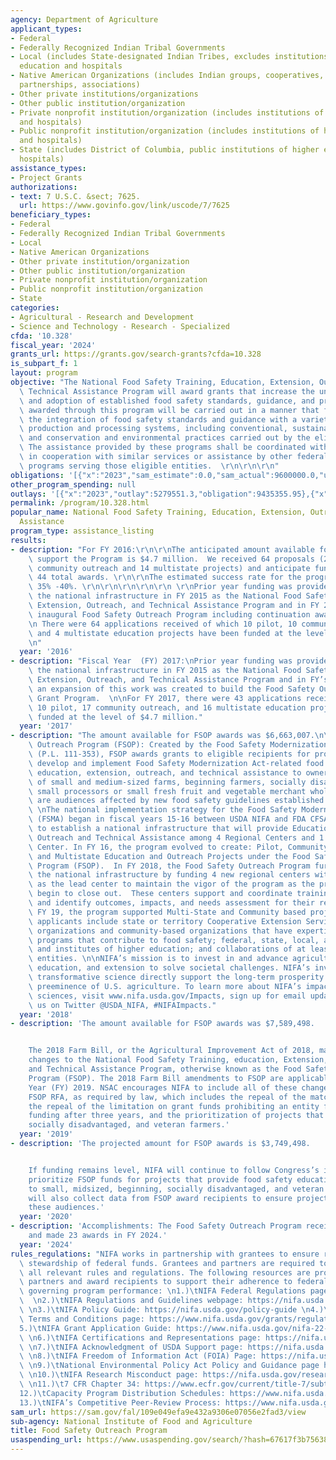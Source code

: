 ```yaml
---
agency: Department of Agriculture
applicant_types:
- Federal
- Federally Recognized Indian Tribal Governments
- Local (includes State-designated Indian Tribes, excludes institutions of higher
  education and hospitals
- Native American Organizations (includes Indian groups, cooperatives, corporations,
  partnerships, associations)
- Other private institutions/organizations
- Other public institution/organization
- Private nonprofit institution/organization (includes institutions of higher education
  and hospitals)
- Public nonprofit institution/organization (includes institutions of higher education
  and hospitals)
- State (includes District of Columbia, public institutions of higher education and
  hospitals)
assistance_types:
- Project Grants
authorizations:
- text: 7 U.S.C. &sect; 7625.
  url: https://www.govinfo.gov/link/uscode/7/7625
beneficiary_types:
- Federal
- Federally Recognized Indian Tribal Governments
- Local
- Native American Organizations
- Other private institution/organization
- Other public institution/organization
- Private nonprofit institution/organization
- Public nonprofit institution/organization
- State
categories:
- Agricultural - Research and Development
- Science and Technology - Research - Specialized
cfda: '10.328'
fiscal_year: '2024'
grants_url: https://grants.gov/search-grants?cfda=10.328
is_subpart_f: 1
layout: program
objective: "The National Food Safety Training, Education, Extension, Outreach, and\
  \ Technical Assistance Program will award grants that increase the understanding\
  \ and adoption of established food safety standards, guidance, and protocols.  Grants\
  \ awarded through this program will be carried out in a manner that facilitates\
  \ the integration of food safety standards and guidance with a variety of agricultural\
  \ production and processing systems, including conventional, sustainable, organic,\
  \ and conservation and environmental practices carried out by the eligible entities.\
  \ The assistance provided by these programs shall be coordinated with and delivered\
  \ in cooperation with similar services or assistance by other federal agencies or\
  \ programs serving those eligible entities.  \r\n\r\n\r\n"
obligations: '[{"x":"2023","sam_estimate":0.0,"sam_actual":9600000.0,"usa_spending_actual":9155522.17},{"x":"2024","sam_estimate":0.0,"sam_actual":9600000.0,"usa_spending_actual":8548561.16},{"x":"2025","sam_estimate":0.0,"sam_actual":9600000.0,"usa_spending_actual":0.0}]'
other_program_spending: null
outlays: '[{"x":"2023","outlay":5279551.3,"obligation":9435355.95},{"x":"2024","outlay":250996.65,"obligation":9901834.15},{"x":"2025","outlay":0.0,"obligation":0.0}]'
permalink: /program/10.328.html
popular_name: National Food Safety Training, Education, Extension, Outreach, and Technical
  Assistance
program_type: assistance_listing
results:
- description: "For FY 2016:\r\n\r\nThe anticipated amount available for FY 2016 to\
    \ support the Program is $4.7 million.  We received 64 proposals (25 pilot, 25\
    \ community outreach and 14 multistate projects) and anticipate funding approximately\
    \ 44 total awards. \r\n\r\nThe estimated success rate for the program is approximately\
    \ 35% -40%. \r\n\r\n\r\n\r\n\r\n \r\nPrior year funding was provided to establish\
    \ the national infrastructure in FY 2015 as the National Food Safety Training,\
    \ Extension, Outreach, and Technical Assistance Program and in FY 2016 for the\
    \ inaugural Food Safety Outreach Program including continuation awards.  \r\n\r\
    \n There were 64 applications received of which 10 pilot, 10 community outreach,\
    \ and 4 multistate education projects have been funded at the level of $4,758,326.\r\
    \n"
  year: '2016'
- description: "Fiscal Year  (FY) 2017:\nPrior year funding was provided to establish\
    \ the national infrastructure in FY 2015 as the National Food Safety Training,\
    \ Extension, Outreach, and Technical Assistance Program and in FY’s 2016-2017\
    \ an expansion of this work was created to build the Food Safety Outreach Competitive\
    \ Grant Program.  \n\nFor FY 2017, there were 43 applications received of which\
    \ 10 pilot, 17 community outreach, and 16 multistate education projects have been\
    \ funded at the level of $4.7 million."
  year: '2017'
- description: "The amount available for FSOP awards was $6,663,007.\n\nThe Food Safety\
    \ Outreach Program (FSOP): Created by the Food Safety Modernization Act (2011)\
    \ (P.L. 111-353), FSOP awards grants to eligible recipients for projects that\
    \ develop and implement Food Safety Modernization Act-related food safety training,\
    \ education, extension, outreach, and technical assistance to owners and operations\
    \ of small and medium-sized farms, beginning farmers, socially disadvantaged farmers,\
    \ small processors or small fresh fruit and vegetable merchant wholesalers.  These\
    \ are audiences affected by new food safety guidelines established under FSMA.\n\
    \ \nThe national implementation strategy for the Food Safety Modernization Act\
    \ (FSMA) began in fiscal years 15-16 between USDA NIFA and FDA CFSAN. They partnered\
    \ to establish a national infrastructure that will provide Education, Extension,\
    \ Outreach and Technical Assistance among 4 Regional Centers and 1 National Coordination\
    \ Center. In FY 16, the program evolved to create: Pilot, Community Outreach,\
    \ and Multistate Education and Outreach Projects under the Food Safety Outreach\
    \ Program (FSOP).  In FY 2018, the Food Safety Outreach Program further ingrained\
    \ the national infrastructure by funding 4 new regional centers with one serving\
    \ as the lead center to maintain the vigor of the program as the previous centers\
    \ begin to close out.  These centers support and coordinate training and outreach\
    \ and identify outcomes, impacts, and needs assessment for their regions.  In\
    \ FY 19, the program supported Multi-State and Community based projects.\n\nEligible\
    \ applicants include state or territory Cooperative Extension Services; non-government\
    \ organizations and community-based organizations that have expertise in administering\
    \ programs that contribute to food safety; federal, state, local, and tribal agencies;\
    \ and institutes of higher education; and collaborations of at least two eligible\
    \ entities. \n\nNIFA’s mission is to invest in and advance agricultural research,\
    \ education, and extension to solve societal challenges. NIFA’s investments in\
    \ transformative science directly support the long-term prosperity and global\
    \ preeminence of U.S. agriculture. To learn more about NIFA’s impact on agricultural\
    \ sciences, visit www.nifa.usda.gov/Impacts, sign up for email updates, or follow\
    \ us on Twitter @USDA_NIFA, #NIFAImpacts."
  year: '2018'
- description: 'The amount available for FSOP awards was $7,589,498.


    The 2018 Farm Bill, or the Agricultural Improvement Act of 2018, made several
    changes to the National Food Safety Training, education, Extension, Outreach,
    and Technical Assistance Program, otherwise known as the Food Safety Outreach
    Program (FSOP). The 2018 Farm Bill amendments to FSOP are applicable for Fiscal
    Year (FY) 2019. NSAC encourages NIFA to include all of these changes in the FY19
    FSOP RFA, as required by law, which includes the repeal of the match requirement,
    the repeal of the limitation on grant funds prohibiting an entity from receiving
    funding after three years, and the prioritization of projects that focus on beginning,
    socially disadvantaged, and veteran farmers.'
  year: '2019'
- description: 'The projected amount for FSOP awards is $3,749,498.


    If funding remains level, NIFA will continue to follow Congress’s intent, and
    prioritize FSOP funds for projects that provide food safety education and training
    to small, midsized, beginning, socially disadvantaged, and veteran farmers. NIFA
    will also collect data from FSOP award recipients to ensure projects are serving
    these audiences.'
  year: '2020'
- description: 'Accomplishments: The Food Safety Outreach Program received 54 proposals
    and made 23 awards in FY 2024.'
  year: '2024'
rules_regulations: "NIFA works in partnership with grantees to ensure responsible\
  \ stewardship of federal funds. Grantees and partners are required to comply with\
  \ all relevant rules and regulations. The following resources are provided to NIFA’s\
  \ partners and award recipients to support their adherence to federal regulations\
  \ governing program performance: \n1.)\tNIFA Federal Regulations page: https://nifa.usda.gov/federal-regulations\
  \  \n2.)\tNIFA Regulations and Guidelines webpage: https://nifa.usda.gov/regulations-and-guidelines\
  \ \n3.)\tNIFA Policy Guide: https://nifa.usda.gov/policy-guide \n4.)\tNIFA Award\
  \ Terms and Conditions page: https://www.nifa.usda.gov/grants/regulations-and-guidelines/terms-conditions\n\
  5.)\tNIFA Grant Application Guide: https://www.nifa.usda.gov/nifa-22-001-nifa-grants-application-guide\
  \ \n6.)\tNIFA Certifications and Representations page: https://nifa.usda.gov/certifications-and-representations\
  \ \n7.)\tNIFA Acknowledgment of USDA Support page: https://nifa.usda.gov/acknowledgment-usda-support-nifa\
  \ \n8.)\tNIFA Freedom of Information Act (FOIA) Page: https://nifa.usda.gov/foia\
  \ \n9.)\tNational Environmental Policy Act Policy and Guidance page https://nifa.usda.gov/nepa-policy-and-guidance\
  \ \n10.)\tNIFA Research Misconduct page: https://nifa.usda.gov/research-misconduct\
  \ \n11.)\t7 CFR Chapter 34: https://www.ecfr.gov/current/title-7/subtitle-B/chapter-XXXIV\n\
  12.)\tCapacity Program Distribution Schedules: https://www.nifa.usda.gov/capacity-program-distribution-schedules\n\
  13.)\tNIFA’s Competitive Peer-Review Process: https://www.nifa.usda.gov/nifa-peer-review-process-competitive-grant-applications"
sam_url: https://sam.gov/fal/109e049efa9e432a9306e07056e2fad3/view
sub-agency: National Institute of Food and Agriculture
title: Food Safety Outreach Program
usaspending_url: https://www.usaspending.gov/search/?hash=67617f3b75638f393ec2aceb5826f8a3
---
```

